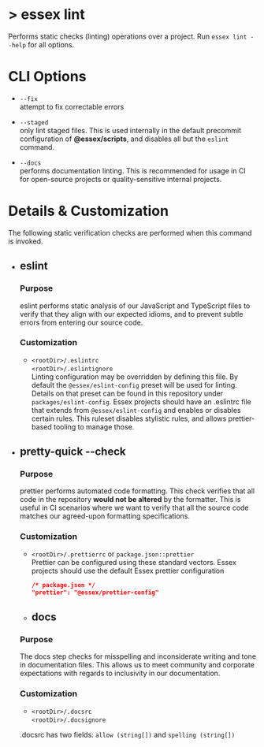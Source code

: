 # > essex lint

Performs static checks (linting) operations over a project. Run `essex lint --help` for all options.

# CLI Options

- `--fix`<br/> attempt to fix correctable errors

- `--staged`<br/> only lint staged files. This is used internally in the default precommit configuration of **@essex/scripts**, and disables all but the `eslint` command.

- `--docs`<br/> performs documentation linting. This is recommended for usage in CI for open-source projects or quality-sensitive internal projects.

# Details & Customization

The following static verification checks are performed when this command is invoked.

- ## eslint

  ### Purpose

  eslint performs static analysis of our JavaScript and TypeScript files to verify that they align with our expected idioms, and to prevent subtle errors from entering our source code.

  ### Customization

  - `<rootDir>/.eslintrc`<br/>
    `<rootDir>/.eslintignore`<br/>
    Linting configuration may be overridden by defining this file. By default the `@essex/eslint-config` preset will be used for linting. Details on that preset can be found in this repository under `packages/eslint-config`. Essex projects should have an .eslintrc file that extends from `@essex/eslint-config` and enables or disables certain rules. This ruleset disables stylistic rules, and allows prettier-based tooling to manage those.

- ## pretty-quick --check

  ### Purpose

  prettier performs automated code formatting. This check verifies that all code in the repository **would not be altered** by the formatter. This is useful in CI scenarios where we want to verify that all the source code matches our agreed-upon formatting specifications.

  ### Customization

  - `<rootDir>/.prettierrc` or `package.json::prettier`<br/>
    Prettier can be configured using these standard vectors. Essex projects should use the default Essex prettier configuration

    ```json
    /* package.json */
    "prettier": "@essex/prettier-config"
    ```

  - ## docs

  ### Purpose

  The docs step checks for misspelling and inconsiderate writing and tone in documentation files. This allows us to meet community and corporate expectations with regards to inclusivity in our documentation.

  ### Customization

  - `<rootDir>/.docsrc`<br/>
    `<rootDir>/.docsignore`<br/>

  .docsrc has two fields: `allow (string[])` and `spelling (string[])`
